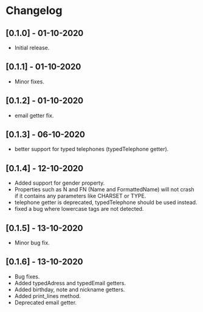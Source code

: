 # Changelog

## [0.1.0] - 01-10-2020
* Initial release.

## [0.1.1] - 01-10-2020
* Minor fixes.

## [0.1.2] - 01-10-2020
* email getter fix.

## [0.1.3] - 06-10-2020
* better support for typed telephones (typedTelephone getter).

## [0.1.4] - 12-10-2020
* Added support for gender property.
* Properties such as N and FN (Name and FormattedName) will not crash if it contains any parameters like CHARSET or TYPE.
* telephone getter is deprecated, typedTelephone should be used instead.
* fixed a bug where lowercase tags are not detected. 

## [0.1.5] - 13-10-2020
* Minor bug fix.

## [0.1.6] - 13-10-2020
* Bug fixes.
* Added typedAdress and typedEmail getters.
* Added birthday, note and nickname getters.
* Added print_lines method.
* Deprecated email getter.